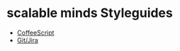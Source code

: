 # scalable minds Styleguides

* [CoffeeScript](https://github.com/scalableminds/styleguide/blob/master/coffeescript.md)
* [Git/Jira](https://github.com/scalableminds/styleguide/blob/master/git-jira.md)
